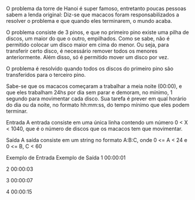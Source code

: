 O problema da torre de Hanoi é super famoso, entretanto poucas pessoas sabem a lenda original: Diz-se que macacos foram responsabilizados a resolver o problema e que quando eles terminarem, o mundo acaba.

O problema consiste de 3 pinos, e que no primeiro pino existe uma pilha de discos, um maior do que o outro, empilhados. Como se sabe, não é permitido colocar um disco maior em cima do menor. Ou seja, para transferir certo disco, é necessário remover todos os menores anteriormente. Além disso, só é permitido mover um disco por vez.

O problema é resolvido quando todos os discos do primeiro pino são transferidos para o terceiro pino.

Sabe-se que os macacos começaram a trabalhar a meia noite (00:00), e que eles trabalham 24hs por dia sem parar e demoram, no mínimo, 1 segundo para movimentar cada disco. Sua tarefa é prever em qual horário do dia ou da noite, no formato hh:mm:ss, do tempo mínimo que eles podem terminar.

Entrada
A entrada consiste em uma única linha contendo um número 0 < X < 1040, que é o número de discos que os macacos tem que movimentar.

Saída
A saída consiste em um string no formato A:B:C, onde 0 <= A < 24 e 0 <= B, C < 60

Exemplo de Entrada	Exemplo de Saída
1                    00:00:01

2                    00:00:03

3                    00:00:07

4                    00:00:15
